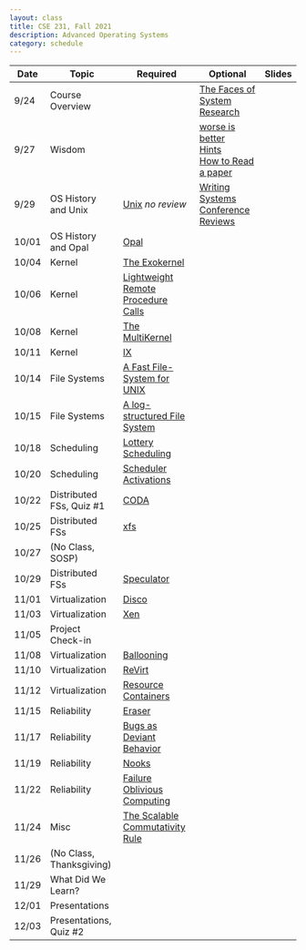 ```yaml
---
layout: class
title: CSE 231, Fall 2021
description: Advanced Operating Systems
category: schedule
---
```


|    Date   | Topic | Required | Optional | Slides |
|-----------|-------|----------|----------|--------|
| 9/24 | Course Overview          |                        |[The Faces of System Research](https://www.usenix.org/legacy/event/hotos05/final_papers_backup/red_team/red_html/paper.html#foot32) | |
| 9/27 | Wisdom                   |                                                            | [worse is better](https://www.dreamsongs.com/WorseIsBetter.html)<br />[Hints](https://www.microsoft.com/en-us/research/wp-content/uploads/2016/02/acrobat-17.pdf)<br />[How to Read a paper](https://www.albany.edu/spatial/WebsiteFiles/ResearchAdvices/how-to-read-a-paper.pdf) | |
| 9/29 | OS History and Unix      | [Unix](https://dl.acm.org/doi/10.1145/957195.808045) *no review*                     | [Writing Systems Conference Reviews](https://people.inf.ethz.ch/troscoe/pubs/review-writing.pdf) | |
|10/01 | OS History and Opal      | [Opal](https://dl.acm.org/doi/10.1145/195792.195795)                                 | | |
|10/04 | Kernel                   | [The Exokernel](https://dl.acm.org/doi/10.1145/224056.224076)                        | | |
|10/06 | Kernel                   | [Lightweight Remote Procedure Calls](https://dl.acm.org/doi/10.1145/77648.77650)     | | |
|10/08 | Kernel                   | [The MultiKernel](https://dl.acm.org/doi/10.1145/1629575.1629579)                    | | |
|10/11 | Kernel                   | [IX](https://www.usenix.org/conference/osdi14/technical-sessions/presentation/belay) | | |
|10/14 | File Systems             | [A Fast File-System for UNIX](https://dl.acm.org/doi/10.1145/989.990)                | | |
|10/15 | File Systems             | [A log-structured File System](https://dl.acm.org/doi/10.1145/121132.121137)         | | |
|10/18 | Scheduling               | [Lottery Scheduling](https://www.usenix.org/conference/osdi-94/lottery-scheduling-flexible-proportional-share-resource-management) | | |
|10/20 | Scheduling               | [Scheduler Activations](https://dl.acm.org/doi/10.1145/121132.121151)           | | |
|10/22 | Distributed FSs, Quiz #1 | [CODA](https://dl.acm.org/doi/10.1145/121133.121166)                                 | | |
|10/25 | Distributed FSs          | [xfs](https://dl.acm.org/doi/10.1145/225535.225537)             | | |
|10/27 | (No Class, SOSP)         | | | |
|10/29 | Distributed FSs          | [Speculator](https://dl.acm.org/doi/10.1145/1095809.1095829)                        | | |
|11/01 | Virtualization           | [Disco](https://dl.acm.org/doi/10.1145/265924.265930)   | | |
|11/03 | Virtualization           | [Xen](https://dl.acm.org/doi/10.1145/945445.945462)    | | |
|11/05 | Project Check-in         |                                    | | |
|11/08 | Virtualization           | [Ballooning](https://dl.acm.org/doi/10.1145/844128.844146)                         | | |
|11/10 | Virtualization           | [ReVirt](https://www.usenix.org/legacy/publications/library/proceedings/osdi02/tech/dunlap.html)                       | | | 
|11/12 | Virtualization           | [Resource Containers](https://www.usenix.org/legacy/publications/library/proceedings/osdi99/banga.html)                | | | 
|11/15 | Reliability              | [Eraser](https://dl.acm.org/doi/10.1145/265924.265927)                  | | |
|11/17 | Reliability              | [Bugs as Deviant Behavior](https://dl.acm.org/doi/10.1145/502034.502041)           | | |
|11/19 | Reliability              | [Nooks](https://dl.acm.org/doi/abs/10.1145/945445.945466)                              | | |
|11/22 | Reliability              | [Failure Oblivious Computing](https://www.usenix.org/conference/osdi-04/enhancing-server-availability-and-security-through-failure-oblivious-computing) | | |
|11/24 | Misc                     | [The Scalable Commutativity Rule](https://dl.acm.org/doi/10.1145/2517349.2522712)    | | |
|11/26 |(No Class, Thanksgiving)|                                    | | |
|11/29 | What Did We Learn?     |                           | | |
|12/01 | Presentations  |                           | | | 
|12/03 | Presentations, Quiz #2  |                           | | |



